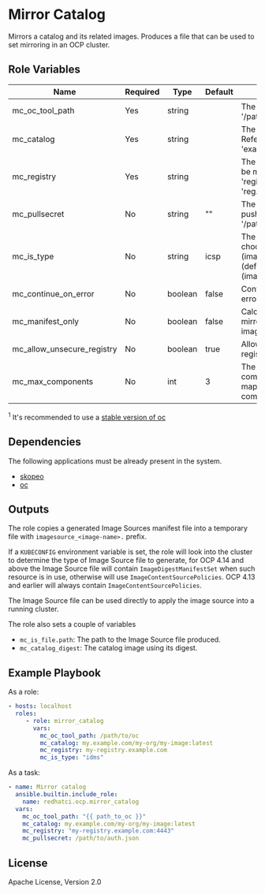# Mirror Catalog

Mirrors a catalog and its related images. Produces a file that can be used to set mirroring in an OCP cluster.

## Role Variables

Name                       | Required | Type    | Default | Description
-------------------------- | -------- | ------- | ------- | -----------
mc_oc_tool_path            | Yes      | string  |         | The path to the oc<sup>1</sup> binary, e.g. '/path/to/oc'
mc_catalog                 | Yes      | string  |         | The Fully Qualified Artifact Reference, e.g. 'example.com/namespace/web:v1.0'
mc_registry                | Yes      | string  |         | The registry where the catalog will be mirrored, e.g. 'registry.example.com' or 'reg.example.com:4443'
mc_pullsecret              | No       | string  | ""      | The credential file to pull and/or push the images, e.g. '/path/to/pullsecret.json'
mc_is_type                 | No       | string  | icsp    | The type of image source to use, choose between icsp (imageContentsourcePolicy) (default) or idms (imageDigestMirrorSet).
mc_continue_on_error       | No       | boolean | false   | Continue even if there if there are errors during mirroring
mc_manifest_only           | No       | boolean | false   | Calculate the manifests required for mirroring, but do not actually mirror image content.
mc_allow_unsecure_registry | No       | boolean | true    | Allow mirror from/to insecure registries
mc_max_components          | No       | int     | 3       | The maximum number of path components allowed in a destination mapping, `quay.io/org/repo` has two components.

<sup>1</sup> It's recommended to use a [stable version of oc](https://mirror.openshift.com/pub/openshift-v4/x86_64/clients/ocp/stable/)

## Dependencies

The following applications must be already present in the system.

- [skopeo](https://github.com/containers/skopeo/blob/main/install.md)
- [oc](https://docs.openshift.com/container-platform/latest/cli_reference/openshift_cli/getting-started-cli.html)

## Outputs

The role copies a generated Image Sources manifest file into a temporary file with `imagesource_<image-name>.` prefix.

If a `KUBECONFIG` environment variable is set, the role will look into the cluster to determine the type of Image Source file to generate, for OCP 4.14 and above the Image Source file will contain `ImageDigestManifestSet` when such resource is in use, otherwise will use `ImageContentSourcePolicies`. OCP 4.13 and earlier will always contain `ImageContentSourcePolicies`.

The Image Source file can be used directly to apply the image source into a running cluster.

The role also sets a couple of variables

- `mc_is_file.path`: The path to the Image Source file produced.
- `mc_catalog_digest`: The catalog image using its digest.

## Example Playbook

As a role:

```yaml
- hosts: localhost
  roles:
     - role: mirror_catalog
       vars:
         mc_oc_tool_path: /path/to/oc
         mc_catalog: my.example.com/my-org/my-image:latest
         mc_registry: my-registry.example.com
         mc_is_type: "idms"
```

As a task:

```yaml
- name: Mirror catalog
  ansible.builtin.include_role:
    name: redhatci.ocp.mirror_catalog
  vars:
    mc_oc_tool_path: "{{ path_to_oc }}"
    mc_catalog: my.example.com/my-org/my-image:latest
    mc_registry: "my-registry.example.com:4443"
    mc_pullsecret: /path/to/auth.json
```

## License

Apache License, Version 2.0
